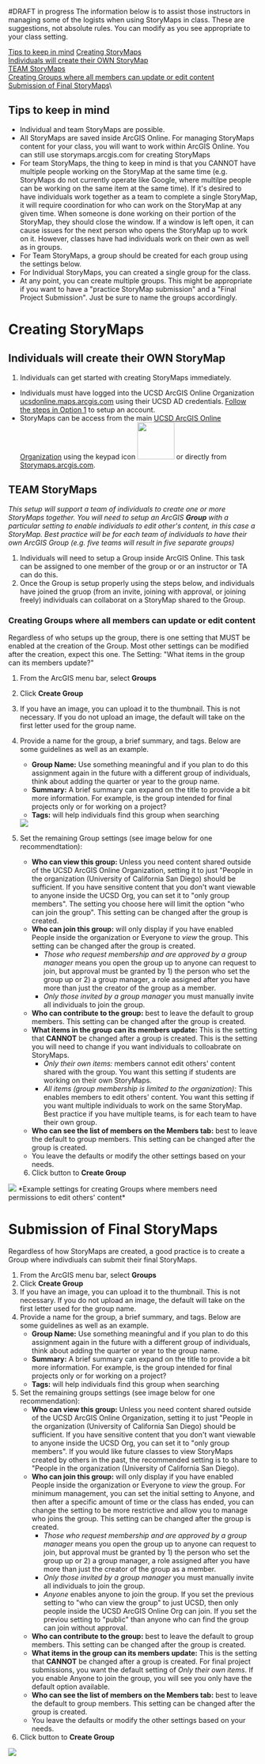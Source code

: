 #DRAFT in progress
The information below is to assist those instructors in managing some of the logists when using StoryMaps in class. These are suggestions, not absolute rules. You can modify as you see appropriate to your class setting.

[Tips to keep in mind](#tips-to-keep-in-mind)
[Creating StoryMaps](#creating-storymaps)\
    [Individuals will create their OWN StoryMap](#individuals-will-create-their-own-storymap)\
    [TEAM StoryMaps](#team-storymaps)\
[Creating Groups where all members can update or edit content](#creating-groups-where-all-members-can-update-or-edit-content)\
[Submission of Final StoryMaps](#submission-of-final-storymaps)\


## Tips to keep in mind
- Individual and team StoryMaps are possible. 
- All StoryMaps are saved inside ArcGIS Online. For managing StoryMaps content for your class, you will want to work within ArcGIS Online. You can still use storymaps.arcgis.com for creating StoryMaps
- For team StoryMaps, the thing to keep in mind is that you CANNOT have multiple people working on the StoryMap at the same time (e.g. StoryMaps do not currently operate like Google, where multilpe people can be working on the same item at the same time). If it's desired to have individuals work together as a team to complete a single StoryMap, it will require coordination for who can work on the StoryMap at any given time. When someone is done working on their portion of the StoryMap, they should close the window. If a window is left open, it can cause issues for the next person who opens the StoryMap up to work on it. However, classes have had individuals work on their own as well as in groups.
- For Team StoryMaps, a group should be created for each group using the settings below. 
- For Individual StoryMaps, you can created a single group for the class. 
- At any point, you can create multiple groups. This might be appropriate if you want to have a "practice StoryMap submission" and a "Final Project Submission". Just be sure to name the groups accordingly. 


# Creating StoryMaps

## Individuals will create their OWN StoryMap
1. Individuals can get started with creating StoryMaps immediately. 
  - Individuals must have logged into the UCSD ArcGIS Online Organization [ucsdonline.maps.arcgis.com](https://ucsdonline.maps.arcgis.com/) using their UCSD AD credentials. [Follow the steps in Option 1](https://ucsd.libguides.com/gis/arcgisaccount) to setup an account.
  - StoryMaps can be access from the main [UCSD ArcGIS Online Organization](https://ucsdonline.maps.arcgis.com/) using the keypad icon <img src="../images/Numberpad.png" width = 75> or directly from [Storymaps.arcgis.com](http://storymaps.arcgis.com/).


## TEAM StoryMaps
*This setup will support a team of individuals to create one or more StoryMaps together. You will need to setup an ArcGIS **Group** with a particular setting to enable individuals to edit other's content, in this case a StoryMap. Best practice will be for each team of individuals to have their own ArcGIS Group (e.g. five teams will result in five separate groups)*
1. Individuals will need to setup a Group inside ArcGIS Online. This task can be assigned to one member of the group or or an instructor or TA can do this.
2. Once the Group is setup properly using the steps below, and individuals have joined the gruop (from an invite, joining with approval, or joining freely) individuals can collaborat on a StoryMap shared to the Group. 


### Creating Groups where all members can update or edit content 
Regardless of who setups up the group, there is one setting that MUST be enabled at the creation of the Group. Most other settings can be modified after the creation, expect this one.
  The Setting:  "What items in the group can its members update?"
  
1. From the ArcGIS menu bar, select **Groups**
2. Click **Create Group**
3. If you have an image, you can upload it to the thumbnail. This is not necessary. If you do not upload an image, the default will take on the first letter used for the group name.
4. Provide a name for the group, a brief summary, and tags. Below are some guidelines as well as an example. 
    - **Group Name:** Use something meaningful and if you plan to do this assignment again in the future with a different group of individuals, think about adding the quarter or year to the group name.
    - **Summary:** A brief summary can expand on the title to provide a bit more information. For example, is the group intended for final projects only or for working on a project?
    - **Tags:**  will help individuals find this group when searching
   
   <img src="../images/Groups1_GroupDetails_NameDescTags.PNG">
 
 5. Set the remaining Group settings (see image below for one recommendtation):
    - **Who can view this group:** Unless you need content shared outside of the UCSD ArcGIS Online Organization, setting it to just "People in the organization (University of California San Diego) should be sufficient. If you have sensitive content that you don't want viewable to anyone inside the UCSD Org, you can set it to "only group members". The setting you choose here will limit the option "who can join the group". This setting can be changed after the group is created. 
    - **Who can join this group:**  will only display if you have enabled People inside the organization or Everyone to *view* the group. This setting can be changed after the group is created.
        - *Those who request membership and are approved by a group manager* means you open the group up to anyone can request to join, but approval must be granted by 1) the person who set the group up or 2) a group manager, a role assigned after you have more than just the creator of the group as a member.
        - *Only those invited by a group manager* you must manually invite all individuals to join the group. 
     - **Who can contribute to the group:** best to leave the default to group members. This setting can be changed after the group is created.
     - **What items in the group can its members update:** This is the setting that **CANNOT** be changed after a group is created. This is the setting you will need to change if you want individuals to colloabrate on StoryMaps. 
        - *Only their own items:* members cannot edit others' content shared with the group. You want this setting if students are working on their own StoryMaps.
        - *All items (group membership is limited to the organization):* This enables members to edit others' content. You want this setting if you want multiple individuals to work on the same StoryMap. Best practice if you have multiple teams, is for each team to have their own group. 
      - **Who can see the list of members on the Members tab:** best to leave the default to group members. This setting can be changed after the group is created.
      - You leave the defaults or modify the other settings based on your needs.
    6. Click button to **Create Group**

  <img src="../images/Groups2_GroupSettings_EditAllContent.PNG">
  *Example settings for creating Groups where members need permissions to edit others' content*


# Submission of Final StoryMaps
Regardless of how StoryMaps are created, a good practice is to create a Group where indivdiuals can submit their final StoryMaps. 
  1. From the ArcGIS menu bar, select **Groups**
  2. Click **Create Group**
  3. If you have an image, you can upload it to the thumbnail. This is not necessary. If you do not upload an image, the default will take on the first letter used for the group name.
  4. Provide a name for the group, a brief summary, and tags. Below are some guidelines as well as an example. 
      - **Group Name:** Use something meaningful and if you plan to do this assignment again in the future with a different group of individuals, think about adding the quarter or year to the group name.
      - **Summary:** A brief summary can expand on the title to provide a bit more information. For example, is the group intended for final projects only or for working on a project?
      - **Tags:**  will help individuals find this group when searching
  5. Set the remaining groups settings (see image below for one recommendation):
      - **Who can view this group:** Unless you need content shared outside of the UCSD ArcGIS Online Organization, setting it to just "People in the organization (University of California San Diego) should be sufficient. If you have sensitive content that you don't want viewable to anyone inside the UCSD Org, you can set it to "only group members". If you would like future classes to view StoryMaps created by others in the past, the recommended setting is to share to "People in the organization (University of California San Diego).  
      - **Who can join this group:**  will only display if you have enabled People inside the organization or Everyone to *view* the group. For minimum management, you can set the initial setting to Anyone, and then after a specific amount of time or the class has ended, you can change the setting to be more restrictive and allow you to manage who joins the group. This setting can be changed after the group is created.
        - *Those who request membership and are approved by a group manager* means you open the group up to anyone can request to join, but approval must be granted by 1) the person who set the group up or 2) a group manager, a role assigned after you have more than just the creator of the group as a member.
        - *Only those invited by a group manager* you must manually invite all individuals to join the group. 
        - *Anyone* enables anyone to join the group. If you set the previous setting to "who can view the group" to just UCSD, then only people inside the UCSD ArcGIS Online Org can join. If you set the previou setting to "public" than anyone who can find the group can join without approval. 
     - **Who can contribute to the group:** best to leave the default to group members. This setting can be changed after the group is created.
     - **What items in the group can its members update:** This is the setting that **CANNOT** be changed after a group is created. For final project submissions, you want the default setting of *Only their own items*. If you enable Anyone to join the group, you will see you only have the default option available.  
      - **Who can see the list of members on the Members tab:** best to leave the default to group members. This setting can be changed after the group is created.
      - You leave the defaults or modify the other settings based on your needs.
  6. Click button to **Create Group**
  
  <img src="../images/Groups_FinalProjectSubmissionSettings.PNG">


